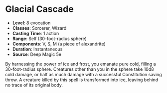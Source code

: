 # Glacial Cascade

- **Level**: 8 evocation
- **Classes**: Sorcerer, Wizard
- **Casting Time**: 1 action
- **Range**: Self (30-foot-radius sphere)
- **Components**: V, S, M (a piece of alexandrite)
- **Duration**: Instantaneous
- **Source**: Deep Magic 5e

By harnessing the power of ice and frost, you emanate pure cold, filling a 30-foot-radius sphere. Creatures other than you in the sphere take 10d8 cold damage, or half as much damage with a successful Constitution saving throw. A creature killed by this spell is transformed into ice, leaving behind no trace of its original body.


